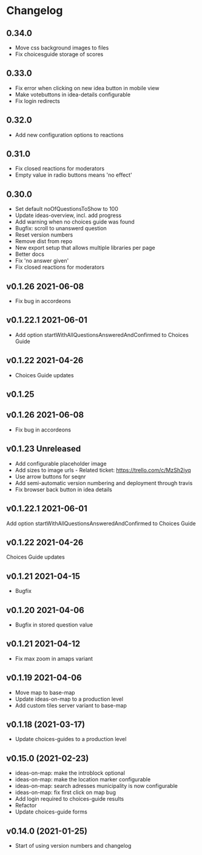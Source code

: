 # Changelog

## 0.34.0
* Move css background images to files
* Fix choicesguide storage of scores

## 0.33.0
* Fix error when clicking on new idea button in mobile view
* Make votebuttons in idea-details configurable
* Fix login redirects

## 0.32.0
* Add new configuration options to reactions

## 0.31.0
* Fix closed reactions for moderators
* Empty value in radio buttons means 'no effect'

## 0.30.0
* Set default noOfQuestionsToShow to 100
* Update ideas-overview, incl. add progress
* Add warning when no choices guide was found
* Bugfix: scroll to unanswerd question
* Reset version numbers
* Remove dist from repo
* New export setup that allows multiple libraries per page
* Better docs
* Fix 'no answer given'
* Fix closed reactions for moderators

## v0.1.26 2021-06-08
* Fix bug in accordeons

## v0.1.22.1 2021-06-01
* Add option startWithAllQuestionsAnsweredAndConfirmed to Choices Guide

## v0.1.22 2021-04-26
* Choices Guide updates

## v0.1.25
## v0.1.26 2021-06-08
* Fix bug in accordeons

## v0.1.23 Unreleased
* Add configurable placeholder image
* Add sizes to image urls - Related ticket: https://trello.com/c/MzSh2iyq
* Use arrow buttons for seqnr
* Add semi-automatic version numbering and deployment through travis
* Fix browser back button in idea details

## v0.1.22.1 2021-06-01
Add option startWithAllQuestionsAnsweredAndConfirmed to Choices Guide

## v0.1.22 2021-04-26
Choices Guide updates

## v0.1.21 2021-04-15
* Bugfix

## v0.1.20 2021-04-06
* Bugfix in stored question value

## v0.1.21 2021-04-12
* Fix max zoom in amaps variant

## v0.1.19 2021-04-06
* Move map to base-map
* Update ideas-on-map to a production level
* Add custom tiles server variant to base-map

## v0.1.18 (2021-03-17)
* Update choices-guides to a production level

## v0.15.0 (2021-02-23)
* ideas-on-map: make the introblock optional
* ideas-on-map: make the location marker configurable
* ideas-on-map: search adresses municipality is now configurable
* ideas-on-map: fix first click on map bug
* Add login required to choices-guide results
* Refactor
* Update choices-guide forms

## v0.14.0 (2021-01-25)
* Start of using version numbers and changelog
